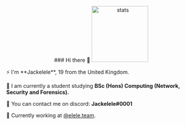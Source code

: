 
<p align="center">
  ### Hi there 👋
  <img src="https://github-readme-stats.vercel.app/api?username=jackelele&show_icons=true&theme=radical" width="%100" height="150px" alt="stats">
 </p>
⚡ I'm **Jackelele**, 19 from the United Kingdom. 

📰 I am currently a student studying **BSc (Hons) Computing (Network, Security and Forensics).**

💬 You can contact me on discord: **Jackelele#0001**

📐 Currently working at [@elele.team](https://github.com/Elele-Team). 
